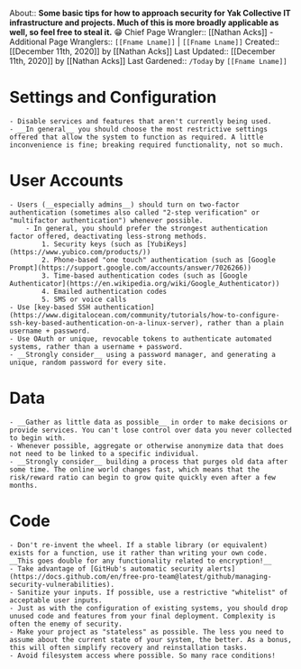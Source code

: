 About:: __Some basic tips for how to approach security for Yak Collective IT infrastructure and projects. Much of this is more broadly applicable as well, so feel free to steal it.__ 😁
Chief Page Wrangler:: [[Nathan Acks]]
    - Additional Page Wranglers:: `[[Fname Lname]]` | `[[Fname Lname]]`
Created:: [[December 11th, 2020]] by [[Nathan Acks]]
Last Updated:: [[December 11th, 2020]] by [[Nathan Acks]]
Last Gardened:: `/Today` by `[[Fname Lname]]`
# Settings and Configuration
    - Disable services and features that aren't currently being used.
    - __In general__ you should choose the most restrictive settings offered that allow the system to function as required. A little inconvenience is fine; breaking required functionality, not so much.
# User Accounts
    - Users (__especially admins__) should turn on two-factor authentication (sometimes also called "2-step verification" or "multifactor authentication") whenever possible.
        - In general, you should prefer the strongest authentication factor offered, deactivating less-strong methods.
            1. Security keys (such as [YubiKeys](https://www.yubico.com/products/))
            2. Phone-based "one touch" authentication (such as [Google Prompt](https://support.google.com/accounts/answer/7026266))
            3. Time-based authentication codes (such as [Google Authenticator](https://en.wikipedia.org/wiki/Google_Authenticator)) 
            4. Emailed authentication codes
            5. SMS or voice calls
    - Use [key-based SSH authentication](https://www.digitalocean.com/community/tutorials/how-to-configure-ssh-key-based-authentication-on-a-linux-server), rather than a plain username + password.
    - Use OAuth or unique, revocable tokens to authenticate automated systems, rather than a username + password.
    - __Strongly consider__ using a password manager, and generating a unique, random password for every site.
# Data
    - __Gather as little data as possible__ in order to make decisions or provide services. You can't lose control over data you never collected to begin with.
    - Whenever possible, aggregate or otherwise anonymize data that does not need to be linked to a specific individual.
    - __Strongly consider__ building a process that purges old data after some time. The online world changes fast, which means that the risk/reward ratio can begin to grow quite quickly even after a few months.
# Code
    - Don't re-invent the wheel. If a stable library (or equivalent) exists for a function, use it rather than writing your own code. __This goes double for any functionality related to encryption!__
    - Take advantage of [GitHub's automatic security alerts](https://docs.github.com/en/free-pro-team@latest/github/managing-security-vulnerabilities).
    - Sanitize your inputs. If possible, use a restrictive "whitelist" of acceptable user inputs.
    - Just as with the configuration of existing systems, you should drop unused code and features from your final deployment. Complexity is often the enemy of security.
    - Make your project as "stateless" as possible. The less you need to assume about the current state of your system, the better. As a bonus, this will often simplify recovery and reinstallation tasks.
    - Avoid filesystem access where possible. So many race conditions!
